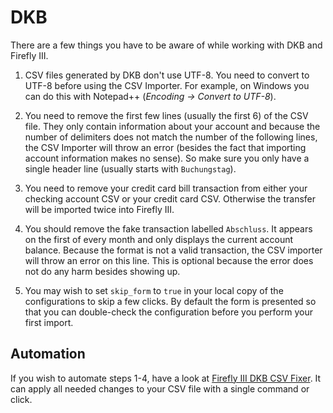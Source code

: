 # DKB

There are a few things you have to be aware of while working with DKB and Firefly III.

1. CSV files generated by DKB don't use UTF-8. You need to convert to UTF-8 before using the CSV Importer. For example, on Windows you can do this with Notepad++ (*Encoding &rightarrow; Convert to UTF-8*).

2. You need to remove the first few lines (usually the first 6) of the CSV file. They only contain information about your account and because the number of delimiters does not match the number of the following lines, the CSV Importer will throw an error (besides the fact that importing account information makes no sense). So make sure you only have a single header line (usually starts with `Buchungstag`).

3. You need to remove your credit card bill transaction from either your checking account CSV or your credit card CSV. Otherwise the transfer will be imported twice into Firefly III.

4. You should remove the fake transaction labelled `Abschluss`. It appears on the first of every month and only displays the current account balance. Because the format is not a valid transaction, the CSV importer will throw an error on this line. This is optional because the error does not do any harm besides showing up.

5. You may wish to set `skip_form` to `true` in your local copy of the configurations to skip a few clicks. By default the form is presented so that you can double-check the configuration before you perform your first import.

## Automation

If you wish to automate steps 1-4, have a look at [Firefly III DKB CSV Fixer](https://github.com/MadWalnut/firefly-iii-dkb-csv-fix). It can apply all needed changes to your CSV file with a single command or click.